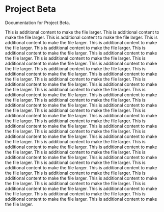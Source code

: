# Project Beta

Documentation for Project Beta.

This is additional content to make the file larger. This is additional content to make the file larger. This is additional content to make the file larger. This is additional content to make the file larger. This is additional content to make the file larger. This is additional content to make the file larger. This is additional content to make the file larger. This is additional content to make the file larger. This is additional content to make the file larger. This is additional content to make the file larger. This is additional content to make the file larger. This is additional content to make the file larger. This is additional content to make the file larger. This is additional content to make the file larger. This is additional content to make the file larger. This is additional content to make the file larger. This is additional content to make the file larger. This is additional content to make the file larger. This is additional content to make the file larger. This is additional content to make the file larger. This is additional content to make the file larger. This is additional content to make the file larger. This is additional content to make the file larger. This is additional content to make the file larger. This is additional content to make the file larger. This is additional content to make the file larger. This is additional content to make the file larger. This is additional content to make the file larger. This is additional content to make the file larger. This is additional content to make the file larger. This is additional content to make the file larger. This is additional content to make the file larger. This is additional content to make the file larger. This is additional content to make the file larger. This is additional content to make the file larger. This is additional content to make the file larger. This is additional content to make the file larger. This is additional content to make the file larger. This is additional content to make the file larger. This is additional content to make the file larger. This is additional content to make the file larger. This is additional content to make the file larger. This is additional content to make the file larger. This is additional content to make the file larger. This is additional content to make the file larger. This is additional content to make the file larger. This is additional content to make the file larger. This is additional content to make the file larger. This is additional content to make the file larger. This is additional content to make the file larger. 